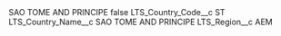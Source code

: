 <?xml version="1.0" encoding="UTF-8"?>
<CustomMetadata xmlns="http://soap.sforce.com/2006/04/metadata" xmlns:xsi="http://www.w3.org/2001/XMLSchema-instance" xmlns:xsd="http://www.w3.org/2001/XMLSchema">
    <label>SAO TOME AND PRINCIPE</label>
    <protected>false</protected>
    <values>
        <field>LTS_Country_Code__c</field>
        <value xsi:type="xsd:string">ST</value>
    </values>
    <values>
        <field>LTS_Country_Name__c</field>
        <value xsi:type="xsd:string">SAO TOME AND PRINCIPE</value>
    </values>
    <values>
        <field>LTS_Region__c</field>
        <value xsi:type="xsd:string">AEM</value>
    </values>
</CustomMetadata>
